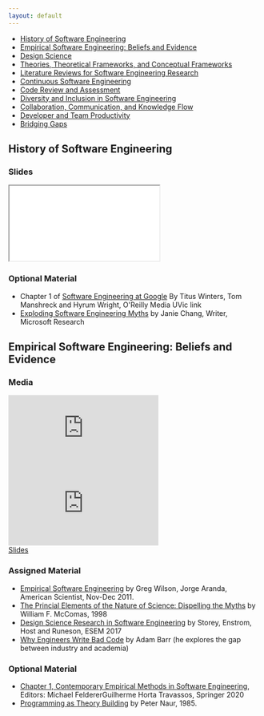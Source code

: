 ```yaml
---
layout: default
---
```


<script type="text/javascript">
    function show_topic(topic) {
        topic_div = "#content-" + topic;
        content = $(topic_div).html();
        $('#topic-display').html(content);      
    }

    $(document).ready(function() {
        show_topic('history');
    });
</script>

<div class="pure-g" id="syllabus">
    <div class="sidebar pure-u-1 pure-u-md-1-5" id="syllabus-topics">
        <ul class="topics-list">
            <li><a id="topic-history" onclick="show_topic('history')" href="#"><span class="sidebar-link">History of Software Engineering</span></a></li>
            <li><a id="topic-empirical" onclick="show_topic('empirical')" href="#"><span class="sidebar-link">Empirical Software Engineering: Beliefs and Evidence</span></a></li>
            <li><a id="topic-design" onclick="show_topic('design')" href="#"><span class="sidebar-link">Design Science</span></a></li>
            <li><a id="topic-theory" onclick="show_topic('theory')" href="#"><span class="sidebar-link">Theories, Theoretical Frameworks, and Conceptual Frameworks</span></a></li>
            <li><a id="topic-literature" onclick="show_topic('literature')" href="#"><span class="sidebar-link">Literature Reviews for Software Engineering Research</span></a></li>
            <li><a id="topic-cse" onclick="show_topic('cse')" href="#"><span class="sidebar-link">Continuous Software Engineering</span></a></li>
            <li><a id="topic-review" onclick="show_topic('review')" href="#"><span class="sidebar-link">Code Review and Assessment</span></a></li>
            <li><a id="topic-diversity" onclick="show_topic('diversity')" href="#"><span class="sidebar-link">Diversity and Inclusion in Software Engineering</span></a></li>
            <li><a id="topic-collab" onclick="show_topic('collab')" href="#"><span class="sidebar-link">Collaboration, Communication, and Knowledge Flow</span></a></li>
            <li><a id="topic-productivity" onclick="show_topic('productivity')" href="#"><span class="sidebar-link">Developer and Team Productivity</span></a></li>
            <li><a id="topic-gaps" onclick="show_topic('gaps')" href="#"><span class="sidebar-link">Bridging Gaps</span></a></li>
        </ul>
    </div>
    <div class="topic-content pure-u-1 pure-u-md-4-5" id="topic-display">
    </div>
    <div class="hidden" id="content-history">
        <h2>History of Software Engineering</h2>
        <h3>Slides</h3>
        <iframe class="media-pdf" src="{{ "/assets/slides/week01-intro.pdf" | relative_url }}"></iframe>
        <h3>Optional Material</h3>
        <ul>
            <li>Chapter 1 of <a href="https://www.oreilly.com/library/view/software-engineering-at/9781492082781/">Software Engineering at Google</a> By Titus Winters, Tom Manshreck and Hyrum Wright, O'Reilly Media UVic link</li>
            <li><a href="https://www.microsoft.com/en-us/research/blog/exploding-software-engineering-myths/">Exploding Software Engineering Myths</a> by Janie Chang, Writer, Microsoft Research</li>
        </ul>
    </div>
    <div class="hidden" id="content-empirical">
        <h2>Empirical Software Engineering: Beliefs and Evidence</h2>
        <div class="media">
            <h3>Media</h3>
            <iframe class="media-video" src="https://www.youtube.com/embed/Orghyn91ZMo" frameborder="0" allow="accelerometer; autoplay; clipboard-write; encrypted-media; gyroscope; picture-in-picture" allowfullscreen></iframe>
            <br />
            <iframe class="media-podcast" src="https://anchor.fm/margaret-anne-d-storey/embed/episodes/Past--Present-and-Future-of-Empirical-Software-Engineering-A-QA-with-Greg-Wilson-eklhkc/a-a3f2kf5" frameborder="0" scrolling="no"></iframe>
            <br />
            <a href="{{ "/assets/slides/week02-empirical.pdf" | relative_url }}">Slides</a>
        </div>
        <h3>Assigned Material</h3>
        <ul>
            <li><a href="https://www.americanscientist.org/article/empirical-software-engineering">Empirical Software Engineering</a> by Greg Wilson, Jorge Aranda, American Scientist, Nov-Dec 2011.</li>
            <li><a href="http://citeseerx.ist.psu.edu/viewdoc/download?doi=10.1.1.121.3476&rep=rep1&type=pdf">The Princial Elements of the Nature of Science: Dispelling the Myths</a> by William F. McComas, 1998</li>
            <li><a href="http://chisel.cs.uvic.ca/pubs/storey-ESEM2017.pdf">Design Science Research in Software Engineering</a> by Storey, Enstrom, Host and Runeson, ESEM 2017</li>
            <li><a href="https://changelog.com/podcast/339">Why Engineers Write Bad Code</a> by Adam Barr (he explores the gap between industry and academia)</li>
        </ul>
        <h3>Optional Material</h3>
        <ul>
            <li><a href="https://link.springer.com/book/10.1007/978-3-030-32489-6">Chapter 1, Contemporary Empirical Methods in Software Engineering</a>, Editors: Michael FeldererGuilherme Horta Travassos, Springer 2020</li>
            <li><a href="http://pages.cs.wisc.edu/~remzi/Naur.pdf">Programming as Theory Building</a> by Peter Naur, 1985.</li>
        </ul>
    </div>
</div>
